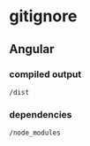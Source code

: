# gitignore

## Angular

### compiled output
```gitignore
/dist
```

### dependencies
```gitignore
/node_modules
```

